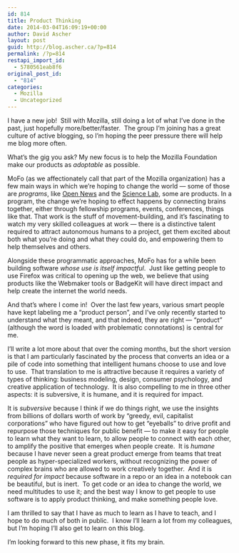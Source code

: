 ```yaml
---
id: 814
title: Product Thinking
date: 2014-03-04T16:09:19+00:00
author: David Ascher
layout: post
guid: http://blog.ascher.ca/?p=814
permalink: /?p=814
restapi_import_id:
  - 5780561eab8f6
original_post_id:
  - "814"
categories:
  - Mozilla
  - Uncategorized
---
```

I have a new job!  Still with Mozilla, still doing a lot of what I&#8217;ve done in the past, just hopefully more/better/faster.  The group I&#8217;m joining has a great culture of active blogging, so I&#8217;m hoping the peer pressure there will help me blog more often.

What&#8217;s the gig you ask? My new focus is to help the Mozilla Foundation make our products as _adoptable_ as possible.

MoFo (as we affectionately call that part of the Mozilla organization) has a few main ways in which we&#8217;re hoping to change the world &#8212; some of those are _programs_, like <a href="http://opennews.org/" target="_blank" rel="noopener noreferrer">Open News</a> and the <a title="Mozilla Science Lab" href="http://mozillascience.org/" target="_blank" rel="noopener noreferrer">Science Lab</a>, some are products. In a program, the change we&#8217;re hoping to effect happens by connecting brains together, either through fellowship programs, events, conferences, things like that. That work is the stuff of movement-building, and it&#8217;s fascinating to watch my very skilled colleagues at work &#8212; there is a distinctive talent required to attract autonomous humans to a project, get them excited about both what you&#8217;re doing and what they could do, and empowering them to help themselves and others.

Alongside these programmatic approaches, MoFo has for a while been building software _whose use is itself_ _impactful_.  Just like getting people to use Firefox was critical to opening up the web, we believe that using products like the Webmaker tools or BadgeKit will have direct impact and help create the internet the world needs.

And that&#8217;s where I come in!  Over the last few years, various smart people have kept labeling me a &#8220;product person&#8221;, and I&#8217;ve only recently started to understand what they meant, and that indeed, they are right &#8212; &#8220;product&#8221; (although the word is loaded with problematic connotations) is central for me.

I&#8217;ll write a lot more about that over the coming months, but the short version is that I am particularly fascinated by the process that converts an idea or a pile of code into something that intelligent humans choose to use and love to use.  That translation to me is attractive because it requires a variety of types of thinking: business modeling, design, consumer psychology, and creative application of technology.  It is also compelling to me in three other aspects: it is subversive, it is humane, and it is required for impact.

It is _subversive_ because I think if we do things right, we use the insights from billions of dollars worth of work by &#8220;greedy, evil, capitalist corporations&#8221; who have figured out how to get &#8220;eyeballs&#8221; to drive profit and repurpose those techniques for public benefit &#8212; to make it easy for people to learn what they want to learn, to allow people to connect with each other, to amplify the positive that emerges when people create.  It is _humane_ because I have never seen a great product emerge from teams that treat people as hyper-specialized workers, without recognizing the power of complex brains who are allowed to work creatively together.  And it is _required for impact_ because software in a repo or an idea in a notebook can be beautiful, but is inert.  To get code or an idea to change the world, we need multitudes to use it; and the best way I know to get people to use software is to apply product thinking, and make something people love.

I am thrilled to say that I have as much to learn as I have to teach, and I hope to do much of both in public.  I know I&#8217;ll learn a lot from my colleagues, but I&#8217;m hoping I&#8217;ll also get to learn on this blog.

I&#8217;m looking forward to this new phase, it fits my brain.